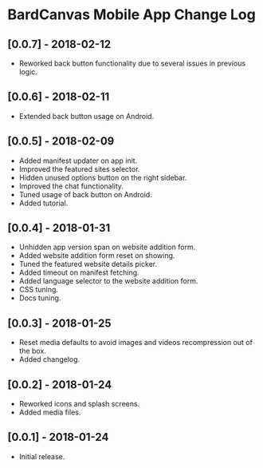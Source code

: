 
# BardCanvas Mobile App Change Log

## [0.0.7] - 2018-02-12

- Reworked back button functionality due to several issues in previous logic.

## [0.0.6] - 2018-02-11

- Extended back button usage on Android.

## [0.0.5] - 2018-02-09

- Added manifest updater on app init.
- Improved the featured sites selector.
- Hidden unused options button on the right sidebar.
- Improved the chat functionality.
- Tuned usage of back button on Android.
- Added tutorial.

## [0.0.4] - 2018-01-31

- Unhidden app version span on website addition form.
- Added website addition form reset on showing.
- Tuned the featured website details picker.
- Added timeout on manifest fetching.
- Added language selector to the website addition form.
- CSS tuning.
- Docs tuning.

## [0.0.3] - 2018-01-25

- Reset media defaults to avoid images and videos recompression out of the box.
- Added changelog.

## [0.0.2] - 2018-01-24

- Reworked icons and splash screens.
- Added media files.

## [0.0.1] - 2018-01-24

- Initial release.
